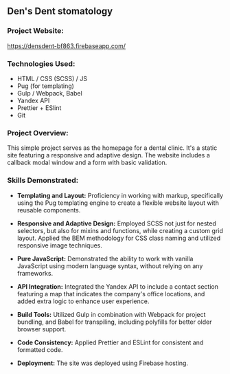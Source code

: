 ## Den's Dent stomatology

### Project Website:
https://densdent-bf863.firebaseapp.com/

### Technologies Used:
- HTML / CSS (SCSS) / JS
- Pug (for templating)
- Gulp / Webpack, Babel
- Yandex API
- Prettier + ESlint
- Git

### Project Overview:
This simple project serves as the homepage for a dental clinic. It's a static site featuring a responsive and adaptive design. The website includes a callback modal window and a form with basic validation.

### Skills Demonstrated:

- **Templating and Layout:** Proficiency in working with markup, specifically using the Pug templating engine to create a flexible website layout with reusable components.

- **Responsive and Adaptive Design:** Employed SCSS not just for nested selectors, but also for mixins and functions, while creating a custom grid layout. Applied the BEM methodology for CSS class naming and utilized responsive image techniques.

- **Pure JavaScript:** Demonstrated the ability to work with vanilla JavaScript using modern language syntax, without relying on any frameworks.

- **API Integration:** Integrated the Yandex API to include a contact section featuring a map that indicates the company's office locations, and added extra logic to enhance user experience.

- **Build Tools:** Utilized Gulp in combination with Webpack for project bundling, and Babel for transpiling, including polyfills for better older browser support.

- **Code Consistency:** Applied Prettier and ESLint for consistent and formatted code.

- **Deployment:** The site was deployed using Firebase hosting.
